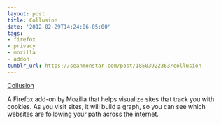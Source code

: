 ```yaml
---
layout: post
title: Collusion
date: '2012-02-29T14:24:06-05:00'
tags:
- firefox
- privacy
- mozilla
- addon
tumblr_url: https://seanmonstar.com/post/18503922363/collusion
---
```

[Collusion](http://www.mozilla.org/en-US/collusion/)  

A Firefox add-on by Mozilla that helps visualize sites that track you with cookies. As you visit sites, it will build a graph, so you can see which websites are following your path across the internet.

